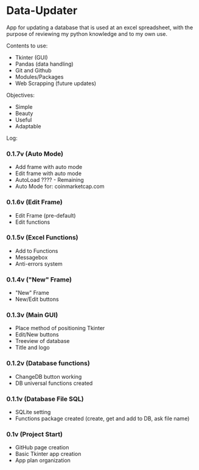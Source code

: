 # Data-Updater

App for updating a database that is used at an excel spreadsheet, with the purpose of reviewing my python knowledge and to my own use.

Contents to use:
- Tkinter (GUI)
- Pandas (data handling)
- Git and Github
- Modules/Packages
- Web Scrapping (future updates)

Objectives:
- Simple
- Beauty
- Useful
- Adaptable

Log:
### 0.1.7v (Auto Mode)
- Add frame with auto mode
- Edit frame with auto mode
- AutoLoad ???? - Remaining
- Auto Mode for: coinmarketcap.com

### 0.1.6v (Edit Frame)
- Edit Frame (pre-default)
- Edit functions

### 0.1.5v (Excel Functions)
- Add to Functions
- Messagebox
- Anti-errors system

### 0.1.4v ("New" Frame)
- "New" Frame
- New/Edit buttons

### 0.1.3v (Main GUI)
- Place method of positioning Tkinter
- Edit/New buttons
- Treeview of database
- Title and logo

### 0.1.2v (Database functions)
- ChangeDB button working
- DB universal functions created

### 0.1.1v (Database File SQL)
- SQLite setting
- Functions package created (create, get and add to DB, ask file name)

### 0.1v (Project Start)
- GitHub page creation
- Basic Tkinter app creation
- App plan organization
